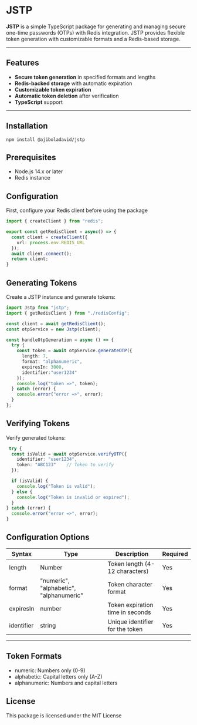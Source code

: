 # JSTP

**JSTP** is a simple TypeScript package for generating and managing secure one-time passwords (OTPs) with Redis integration. JSTP provides flexible token generation with customizable formats and a Redis-based storage.

---

## Features

- **Secure token generation** in specified formats and lengths
- **Redis-backed storage** with automatic expiration
- **Customizable token expiration**
- **Automatic token deletion** after verification
- **TypeScript** support

---

## Installation

```
npm install @ajiboladavid/jstp
```

## Prerequisites

- Node.js 14.x or later
- Redis instance

## Configuration
First, configure your Redis client before using the package

```ts
import { createClient } from "redis";

export const getRedisClient = async() => {
  const client = createClient({
    url: process.env.REDIS_URL
  });
  await client.connect();
  return client; 
}
```
## Generating Tokens
Create a JSTP instance and generate tokens:

```ts
import Jstp from "jstp";
import { getRedisClient } from "./redisConfig";

const client = await getRedisClient();
const otpService = new Jstp(client);

const handleOtpGeneration = async () => {
  try {
    const token = await otpService.generateOTP({
      length: 7,
      format: "alphanumeric",
      expiresIn: 3000,
      identifier:"user1234"
    });
    console.log("token =>", token);
  } catch (error) {
    console.error("error =>", error);
  }
};
```

## Verifying Tokens
Verify generated tokens:

```ts
 try {
  const isValid = await otpService.verifyOTP({
    identifier: "user1234",
    token: "ABC123"    // Token to verify
  });

  if (isValid) {
    console.log("Token is valid");
  } else {
    console.log("Token is invalid or expired");
  }
} catch (error) {
  console.error("error =>", error);
}
```

## Configuration Options

| Syntax      | Type                                             | Description                      | Required
| ----------- | -----------                                      | -----------                      | -----------
| length      |  Number                                          | Token length (4-12 characters)   | Yes
| format      | "numeric", "alphabetic", "alphanumeric"          | Token character format           | Yes
| expiresIn   |  number                                          | Token expiration time in seconds | Yes
| identifier  |  string                                          | Unique identifier for the token  | Yes

---

## Token Formats
- numeric: Numbers only (0-9)
- alphabetic: Capital letters only (A-Z)
- alphanumeric: Numbers and capital letters

## License
This package is licensed under the MIT License
